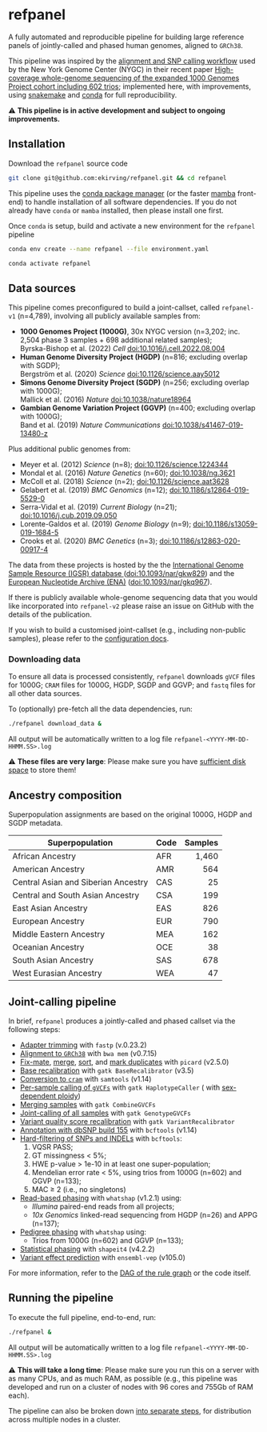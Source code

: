 # refpanel

A fully automated and reproducible pipeline for building large reference panels of jointly-called and phased human
genomes, aligned to `GRCh38`.

This pipeline was inspired by the [alignment and SNP calling workflow](
http://ftp.1000genomes.ebi.ac.uk/vol1/ftp/data_collections/1000G_2504_high_coverage/20190405_NYGC_b38_pipeline_description.pdf)
used by the New York Genome Center (NYGC) in their recent paper [High-coverage whole-genome sequencing of the expanded 
1000 Genomes Project cohort including 602 trios](
https://doi.org/10.1016/j.cell.2022.08.004); implemented here, with improvements,
using [snakemake](https://snakemake.readthedocs.io/en/stable/) and
[conda](https://docs.conda.io/projects/conda/en/latest/) for full reproducibility.

:warning: **This pipeline is in active development and subject to ongoing improvements.**

## Installation

Download the `refpanel` source code

```bash
git clone git@github.com:ekirving/refpanel.git && cd refpanel
```

This pipeline uses the [conda package manager](https://docs.conda.io/projects/conda/en/latest/index.html) (or the
faster [mamba](https://mamba.readthedocs.io/en/latest/index.html) front-end) to handle installation of all software
dependencies. If you do not already have `conda` or `mamba` installed, then please install one first.

Once `conda` is setup, build and activate a new environment for the `refpanel` pipeline

```bash
conda env create --name refpanel --file environment.yaml
```

```bash
conda activate refpanel
```

## Data sources

This pipeline comes preconfigured to build a joint-callset, called `refpanel-v1` (n=4,789), involving all publicly 
available samples from:

* **1000 Genomes Project (1000G)**, 30x NYGC version (n=3,202; inc. 2,504 phase 3 samples + 698 additional related samples); \
  Byrska-Bishop et al. (2022) *Cell* [doi:10.1016/j.cell.2022.08.004](https://doi.org/10.1016/j.cell.2022.08.004)
* **Human Genome Diversity Project (HGDP)** (n=816; excluding overlap with SGDP); \
  Bergström et al. (2020) *Science* [doi:10.1126/science.aay5012](https://doi.org/10.1126/science.aay5012)
* **Simons Genome Diversity Project (SGDP)** (n=256; excluding overlap with 1000G); \
  Mallick et al. (2016) *Nature* [doi:10.1038/nature18964](https://doi.org/10.1038/nature18964)
* **Gambian Genome Variation Project (GGVP)** (n=400; excluding overlap with 1000G); \
  Band et al. (2019) *Nature Communications* [doi:10.1038/s41467-019-13480-z](https://doi.org/10.1038/s41467-019-13480-z)
<!--
* **Arabian Peninsula Population Genomic Study (APPG)**  (n=137); \
  Almarri et al. (2021) *Cell* [doi:10.1016/j.cell.2021.07.013](https://doi.org/10.1016/j.cell.2021.07.013)
* Rodriguez-Flores et al. (2016) *Genome Research* (n=108) [doi:10.1101/gr.191478.115](https://doi.org/10.1101/gr.191478.115)
-->

Plus additional public genomes from:
* Meyer et al. (2012) *Science* (n=8); [doi:10.1126/science.1224344](https://doi.org/10.1126/science.1224344)
* Mondal et al. (2016) *Nature Genetics* (n=60); [doi:10.1038/ng.3621](https://doi.org/10.1038/ng.3621)
* McColl et al. (2018) *Science* (n=2); [doi:10.1126/science.aat3628](https://doi.org/10.1126/science.aat3628)
* Gelabert et al. (2019) *BMC Genomics* (n=12); [doi:10.1186/s12864-019-5529-0](https://doi.org/10.1186/s12864-019-5529-0)
* Serra-Vidal et al. (2019) *Current Biology* (n=21); [doi:10.1016/j.cub.2019.09.050](https://doi.org/10.1016/j.cub.2019.09.050)
* Lorente-Galdos et al. (2019) *Genome Biology* (n=9); [doi:10.1186/s13059-019-1684-5](https://doi.org/10.1186/s13059-019-1684-5)
* Crooks et al. (2020) *BMC Genetics* (n=3); [doi:10.1186/s12863-020-00917-4](https://doi.org/10.1186/s12863-020-00917-4)

The data from these projects is hosted by the
the [International Genome Sample Resource (IGSR) database ](https://www.internationalgenome.org/)
([doi:10.1093/nar/gkw829](https://doi.org/10.1093/nar/gkw829)) and the [European Nucleotide Archive (ENA)](
https://www.ebi.ac.uk/ena/browser/home) ([doi:10.1093/nar/gkq967](https://doi.org/10.1093/nar/gkq967)).

If there is publicly available whole-genome sequencing data that you would like incorporated into `refpanel-v2` please
raise an issue on GitHub with the details of the publication.

If you wish to build a customised joint-callset (e.g., including non-public samples), please refer to
the [configuration docs](docs/config.md).

### Downloading data

To ensure all data is processed consistently, `refpanel` downloads `gVCF` files for 1000G; `CRAM` files for 1000G, HGDP, 
SGDP and GGVP;  and `fastq` files for all other data sources.

To (optionally) pre-fetch all the data dependencies, run:

```bash
./refpanel download_data &
```

All output will be automatically written to a log file `refpanel-<YYYY-MM-DD-HHMM.SS>.log` 

:warning: **These files are very large**: Please make sure you have [sufficient disk space](docs/diskspace.md) to store
them!

## Ancestry composition

Superpopulation assignments are based on the original 1000G, HGDP and SGDP metadata.

| Superpopulation                     | Code | Samples |
|-------------------------------------|------|--------:|
| African Ancestry                    | AFR  |   1,460 |
| American Ancestry                   | AMR  |     564 |
| Central Asian and Siberian Ancestry | CAS  |      25 |
| Central and South Asian Ancestry    | CSA  |     199 |
| East Asian Ancestry                 | EAS  |     826 |
| European Ancestry                   | EUR  |     790 |
| Middle Eastern Ancestry             | MEA  |     162 |
| Oceanian Ancestry                   | OCE  |      38 |
| South Asian Ancestry                | SAS  |     678 |
| West Eurasian Ancestry              | WEA  |      47 |

## Joint-calling pipeline

In brief, `refpanel` produces a jointly-called and phased callset via the following steps:

* [Adapter trimming](rules/02-align.smk) with `fastp` (v.0.23.2)
* [Alignment to `GRCh38`](rules/02-align.smk) with `bwa mem` (v0.7.15)
* [Fix-mate](rules/02-align.smk), [merge](rules/02-align.smk), [sort](rules/02-align.smk),
  and [mark duplicates](rules/02-align.smk) with `picard` (v2.5.0)
* [Base recalibration](rules/02-align.smk) with `gatk BaseRecalibrator` (v3.5)
* [Conversion to `cram`](rules/02-align.smk) with `samtools` (v1.14)
* [Per-sample calling of `gVCFs`](rules/04-call.smk) with `gatk HaplotypeCaller` (
  with [sex-dependent ploidy](https://ftp.1000genomes.ebi.ac.uk/vol1/ftp/data_collections/1000G_2504_high_coverage/working/20190425_NYGC_GATK/raw_calls_updated/README_2021November05_NYGCrawcalls_updated.docx))
* [Merging samples](rules/05-merge-samples.smk) with `gatk CombineGVCFs`
* [Joint-calling of all samples](rules/06-joint-call.smk) with `gatk GenotypeGVCFs`
* [Variant quality score recalibration](rules/06-joint-call.smk) with `gatk VariantRecalibrator`
* [Annotation with dbSNP build 155](rules/06-joint-call.smk) with `bcftools` (v1.14)
* [Hard-filtering of SNPs and INDELs](rules/06-joint-call.smk) with `bcftools`:
    1) VQSR PASS;
    2) GT missingness < 5%;
    3) HWE p-value > 1e-10 in at least one super-population;
    4) Mendelian error rate < 5%, using trios from 1000G (n=602) and GGVP (n=133);
    5) MAC ≥ 2 (i.e., no singletons)
* [Read-based phasing](rules/07-phase-reads.smk) with `whatshap` (v1.2.1) using:
    * _Illumina_ paired-end reads from all projects;
    * _10x Genomics_ linked-read sequencing from HGDP (n=26) and APPG (n=137);
* [Pedigree phasing](rules/08-phase-trios.smk) with `whatshap` using:
    * Trios from 1000G (n=602) and GGVP (n=133);
* [Statistical phasing](rules/09-phase-stat.smk) with `shapeit4` (v4.2.2)
* [Variant effect prediction](rules/10-ensembl-vep.smk) with `ensembl-vep` (v105.0)

For more information, refer to the [DAG of the rule graph](docs/rulegraph.pdf) or the code itself.

## Running the pipeline

To execute the full pipeline, end-to-end, run:

```bash
./refpanel &
```

All output will be automatically written to a log file `refpanel-<YYYY-MM-DD-HHMM.SS>.log`

:warning: **This will take a long time**: Please make sure you run this on a server with as many CPUs, and as much RAM,
as possible (e.g., this pipeline was developed and run on a cluster of nodes with 96 cores and 755Gb of RAM each).

The pipeline can also be broken down [into separate steps](docs/steps.md), for distribution across multiple nodes in a
cluster.